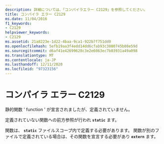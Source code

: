 ```yaml
---
description: 詳細については、「コンパイラエラー C2129」を参照してください。
title: コンパイラ エラー C2129
ms.date: 11/04/2016
f1_keywords:
- C2129
helpviewer_keywords:
- C2129
ms.assetid: 21a8223e-1d22-4baa-9ca1-922b7f751dd0
ms.openlocfilehash: 5efb19aa3f4edd14dd6cfab93c3880745b08e59d
ms.sourcegitcommit: d6af41e42699628c3e2e6063ec7b03931a49a098
ms.translationtype: MT
ms.contentlocale: ja-JP
ms.lasthandoff: 12/11/2020
ms.locfileid: "97323156"
---
```

# <a name="compiler-error-c2129"></a>コンパイラ エラー C2129

静的関数 ' function ' が宣言されましたが、定義されていません。

定義されていない関数への前方参照が行われ **`static`** ます。

関数は、 **`static`** ファイルスコープ内で定義する必要があります。 関数が別のファイルで定義されている場合は、その関数を宣言する必要があり **`extern`** ます。
